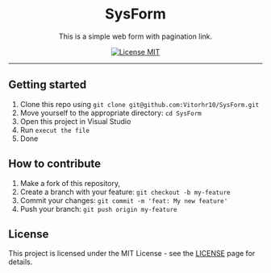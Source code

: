 <h1 align="center">
SysForm
</h1>

<p align="center">This is a simple web form with pagination link.</p>

<p align="center">
  <a href="https://opensource.org/licenses/MIT">
    <img src="https://img.shields.io/badge/License-MIT-blue.svg" alt="License MIT">
  </a>
</p>

<hr />

## Getting started

1. Clone this repo using `git clone git@github.com:Vitorhr10/SysForm.git`
2. Move yourself to the appropriate directory: `cd SysForm`
3. Open this project in Visual Studio
4. Run `execut the file`
5. Done

## How to contribute

1. Make a fork of this repository,
2. Create a branch with your feature: `git checkout -b my-feature`
3. Commit your changes: `git commit -m 'feat: My new feature'`
4. Push your branch: `git push origin my-feature`

## License

This project is licensed under the MIT License - see the [LICENSE](https://opensource.org/licenses/MIT) page for details.